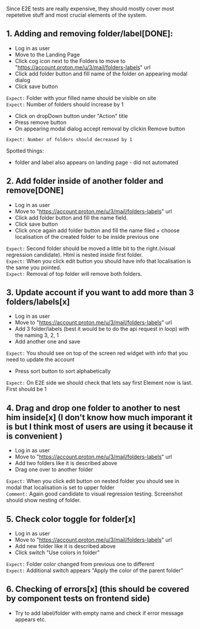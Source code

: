 Since E2E tests are really expensive, they should mostly cover most repetetive stuff and most crucial elements of the system.

## 1. Adding and removing folder/label[DONE]:

- Log in as user
- Move to the Landing Page
- Click cog icon next to the Folders to move to "https://account.proton.me/u/3/mail/folders-labels" url
- Click add folder button and fill name of the folder on appearing modal dialog
- Click save button

`Expect:` Folder with your filled name should be visible on site <br />
`Expect:` Number of folders should increase by 1

- Click on dropDown button under "Action" title
- Press remove button
- On appearing modal dialog accept removal by clickin Remove button

`Expect: Number of folders should decreased by 1`

Spotted things:

- folder and label also appears on landing page - did not automated

## 2. Add folder inside of another folder and remove[DONE]

- Log in as user
- Move to "https://account.proton.me/u/3/mail/folders-labels" url
- Click add folder button and fill the name field.
- Click save button
- Click once again add folder button and fill the name filed + choose localisation of the created folder to be inside previous one

`Expect:` Second folder should be moved a little bit to the right.(visual regression candidate). Html is nested inside first folder.<br />
`Expect:` When you click edit button you should have info that localisation is the same you pointed.<br />
`Expect:` Removal of top folder will remove both folders.

## 3. Update account if you want to add more than 3 folders/labels[x]

- Log in as user
- Move to "https://account.proton.me/u/3/mail/folders-labels" url
- Add 3 folder/labels (best it would be to do the api request in loop) with the naming 3, 2, 1
- Add another one and save

`Expect:` You should see on top of the screen red widget with info that you need to update the account

- Press sort button to sort alphabetically <br />

`Expect:` On E2E side we should check that lets say first Element now is last. First should be 1

## 4. Drag and drop one folder to another to nest him inside[x] (I don't know how much imporant it is but I think most of users are using it because it is convenient )

- Log in as user
- Move to "https://account.proton.me/u/3/mail/folders-labels" url
- Add two folders like it is described above
- Drag one over to another folder

`Expect:` When you click edit button on nested folder you should see in modal that localisation is set to upper folder<br />
`Comment:` Again good candidate to visual regression testing. Screenshot should show nesting of folder.

## 5. Check color toggle for folder[x]

- Log in as user
- Move to "https://account.proton.me/u/3/mail/folders-labels" url
- Add new folder like it is described above
- Click switch "Use colors in folder"

`Expect:` Folder color changed from previous one to different<br />
`Expect:` Additional switch appears "Apply the color of the parent folder"

## 6. Checking of errors[x] (this should be covered by component tests on frontend side)

- Try to add label/folder with empty name and check if error message appears etc.
